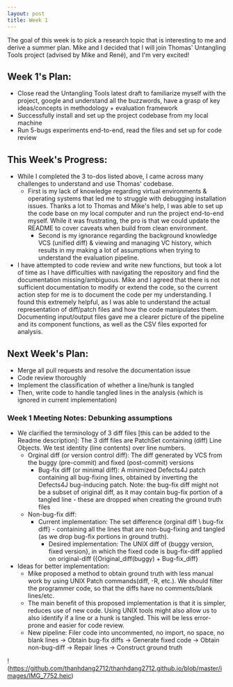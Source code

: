 ```yaml
---
layout: post
title: Week 1
---
```


The goal of this week is to pick a research topic that is interesting to me and derive a summer plan. Mike and I decided that I will join Thomas' Untangling Tools project (advised by Mike and René), and I'm very excited!

## Week 1's Plan:
- Close read the Untangling Tools latest draft to familiarize myself with the project, google and understand all the buzzwords, have a grasp of key ideas/concepts in methodology + evaluation framework
- Successfully install and set up the project codebase from my local machine
- Run 5-bugs experiments end-to-end, read the files and set up for code review

## This Week's Progress:
- While I completed the 3 to-dos listed above, I came across many challenges to understand and use Thomas' codebase. 
  - First is my lack of knowledge regarding virtual environments & operating systems that led me to struggle with debugging installation issues. Thanks a lot to Thomas and Mike's help, I was able to set up the code base on my local computer and run the project end-to-end myself. While it was frustrating, the pro is that we could update the README to cover caveats when build from clean environment.
	- Second is my ignorance regarding the background knowledge VCS (unified diff) & viewing and managing VC history, which results in my making a lot of assumptions when trying to understand the evaluation pipeline. 
- I have attempted to code review and write new functions, but took a lot of time as I have difficulties with navigating the repository and find the documentation missing/ambiguous. Mike and I agreed that there is not sufficient documentation to modify or extend the code, so the current action step for me is to document the code per my understanding. I found this extremely helpful, as I was able to understand the actual representation of diff/patch files  and how the code manipulates them. Documenting input/output files gave me a clearer picture of the pipeline and its component functions, as well as the CSV files exported for analysis.

## Next Week's Plan:
- Merge all pull requests and resolve the documentation issue
- Code review thoroughly
- Implement the classification of whether a line/hunk is tangled
- Then, write code to handle tangled lines in the analysis (which is ignored in current implementation)


### Week 1 Meeting Notes: Debunking assumptions
- We clarified the terminology of 3 diff files [this can be added to the Readme description]: The 3 diff files are PatchSet containing (diff) Line Objects. We test identity (line contents) over line numbers.
  - Orginal diff (or version control diff): The diff generated by VCS from the buggy (pre-commit) and fixed (post-commit) versions
	- Bug-fix diff (or minimal diff): A minimized Defects4J patch containing all bug-fixing lines, obtained by inverting the Defects4J bug-inducing patch. Note: the bug-fix diff might not be a subset of original diff, as it may contain bug-fix portion of a tangled line - these are dropped when creating the ground truth files
  - Non-bug-fix diff: 
	  - Current implementation: The set difference {orginal diff \ bug-fix diff} - containing all the lines that are non-bug-fixing and tangled (as we drop bug-fix portions in ground truth).
		- Desired implementation: The UNIX diff of {buggy version, fixed version}, in which the fixed code is bug-fix-diff applied on original-diff ({Original_diff(buggy) + Bug-fix_diff}
- Ideas for better implementation:
  - Mike proposed a method to obtain ground truth with less manual work by using UNIX Patch commands(diff, -R, etc.). We should filter the programmer code, so that the diffs have no comments/blank lines/etc.
  - The main benefit of this proposed implementation is that it is simpler, reduces use of new code. Using UNIX tools might also allow us to  also identify if a line or a hunk is tangled. This will be less error-prone and easier for code review.
  - New pipeline: Filer code into uncommented, no import, no space, no blank lines -> Obtain bug-fix diffs -> Generate fixed code -> Obtain non-bug-diff -> Repair lines -> Construct ground truth 

!(https://github.com/thanhdang2712/thanhdang2712.github.io/blob/master/images/IMG_7752.heic)

